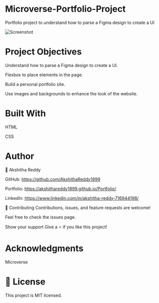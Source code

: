 # Microverse-Portfolio-Project

Portfolio project to understand how to parse a Figma design to create a UI

![Screenshot](https://user-images.githubusercontent.com/70577783/143285496-b74a920d-c80f-4400-af28-0739e8ac33f4.png)

# Project Objectives

Understand how to parse a Figma design to create a UI.

Flexbox to place elements in the page.

Build a personal portfolio site.

Use images and backgrounds to enhance the look of the website.

# Built With
HTML

CSS


# Author
👤 Akshitha Reddy

GitHub: https://github.com/AkshithaReddy1899

Portfolio: https://akshithareddy1899.github.io/Portfolio/

LinkedIn: https://www.linkedin.com/in/akshitha-reddy-716944198/


🤝 Contributing
Contributions, issues, and feature requests are welcome!

Feel free to check the issues page.

Show your support
Give a ⭐️ if you like this project!

# Acknowledgments

Microverse

# 📝 License
This project is MIT licensed.

